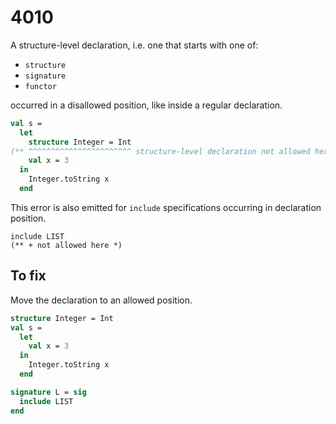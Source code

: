 # 4010

A structure-level declaration, i.e. one that starts with one of:

- `structure`
- `signature`
- `functor`

occurred in a disallowed position, like inside a regular declaration.

```sml
val s =
  let
    structure Integer = Int
(** ^^^^^^^^^^^^^^^^^^^^^^^ structure-level declaration not allowed here *)
    val x = 3
  in
    Integer.toString x
  end
```

This error is also emitted for `include` specifications occurring in declaration position.

```
include LIST
(** + not allowed here *)
```

## To fix

Move the declaration to an allowed position.

```sml
structure Integer = Int
val s =
  let
    val x = 3
  in
    Integer.toString x
  end

signature L = sig
  include LIST
end
```

